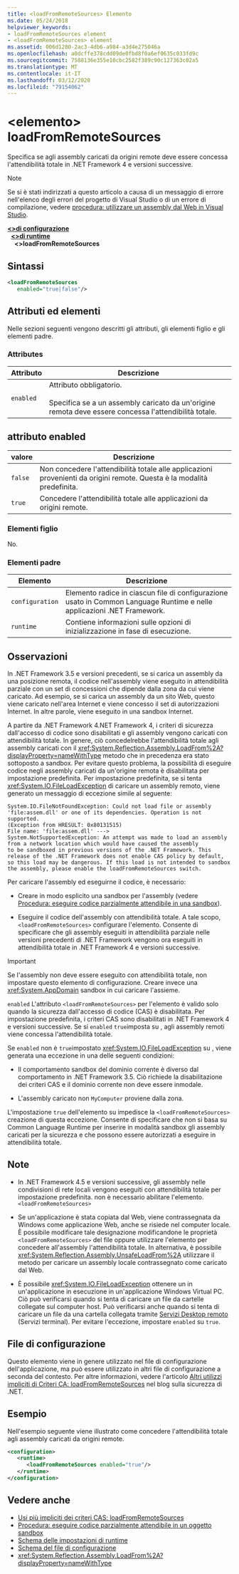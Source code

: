 ```yaml
---
title: <loadFromRemoteSources> Elemento
ms.date: 05/24/2018
helpviewer_keywords:
- loadFromRemoteSources element
- <loadFromRemoteSources> element
ms.assetid: 006d1280-2ac3-4db6-a984-a3d4e275046a
ms.openlocfilehash: a0dcffe378cdd09de0fbd8f0a6ef0635c033fd9c
ms.sourcegitcommit: 7588136e355e10cbc2582f389c90c127363c02a5
ms.translationtype: MT
ms.contentlocale: it-IT
ms.lasthandoff: 03/12/2020
ms.locfileid: "79154062"
---
```

# <a name="loadfromremotesources-element"></a>\<elemento> loadFromRemoteSources
Specifica se agli assembly caricati da origini remote deve essere concessa l'attendibilità totale in .NET Framework 4 e versioni successive.
  
> [!NOTE]
> Se si è stati indirizzati a questo articolo a causa di un messaggio di errore nell'elenco degli errori del progetto di Visual Studio o di un errore di compilazione, vedere [procedura: utilizzare un assembly dal Web in Visual Studio](https://docs.microsoft.com/previous-versions/visualstudio/visual-studio-2010/ee890038(v=vs.100)).  
  
[**\<>di configurazione**](../configuration-element.md)\
&nbsp;&nbsp;[**\<>di runtime**](runtime-element.md)\
&nbsp;&nbsp;&nbsp;&nbsp;**\<>loadFromRemoteSources**  
  
## <a name="syntax"></a>Sintassi  
  
```xml  
<loadFromRemoteSources
   enabled="true|false"/>  
```  
  
## <a name="attributes-and-elements"></a>Attributi ed elementi
 Nelle sezioni seguenti vengono descritti gli attributi, gli elementi figlio e gli elementi padre.  
  
### <a name="attributes"></a>Attributes  
  
|Attributo|Descrizione|  
|---------------|-----------------|  
|`enabled`|Attributo obbligatorio.<br /><br /> Specifica se a un assembly caricato da un'origine remota deve essere concessa l'attendibilità totale.|  
  
## <a name="enabled-attribute"></a>attributo enabled  
  
|valore|Descrizione|  
|-----------|-----------------|  
|`false`|Non concedere l'attendibilità totale alle applicazioni provenienti da origini remote. Questa è la modalità predefinita.|  
|`true`|Concedere l'attendibilità totale alle applicazioni da origini remote.|  
  
### <a name="child-elements"></a>Elementi figlio  
 No.  
  
### <a name="parent-elements"></a>Elementi padre  
  
|Elemento|Descrizione|  
|-------------|-----------------|  
|`configuration`|Elemento radice in ciascun file di configurazione usato in Common Language Runtime e nelle applicazioni .NET Framework.|  
|`runtime`|Contiene informazioni sulle opzioni di inizializzazione in fase di esecuzione.|  
  
## <a name="remarks"></a>Osservazioni

In .NET Framework 3.5 e versioni precedenti, se si carica un assembly da una posizione remota, il codice nell'assembly viene eseguito in attendibilità parziale con un set di concessioni che dipende dalla zona da cui viene caricato. Ad esempio, se si carica un assembly da un sito Web, questo viene caricato nell'area Internet e viene concesso il set di autorizzazioni Internet. In altre parole, viene eseguito in una sandbox Internet.

A partire da .NET Framework 4.NET Framework 4, i criteri di sicurezza dall'accesso di codice sono disabilitati e gli assembly vengono caricati con attendibilità totale. In genere, ciò concedelrebbe l'attendibilità totale agli assembly caricati con il <xref:System.Reflection.Assembly.LoadFrom%2A?displayProperty=nameWithType> metodo che in precedenza era stato sottoposto a sandbox. Per evitare questo problema, la possibilità di eseguire codice negli assembly caricati da un'origine remota è disabilitata per impostazione predefinita. Per impostazione predefinita, se si tenta <xref:System.IO.FileLoadException> di caricare un assembly remoto, viene generato un messaggio di eccezione simile al seguente:

```text
System.IO.FileNotFoundException: Could not load file or assembly 'file:assem.dll' or one of its dependencies. Operation is not supported.
(Exception from HRESULT: 0x80131515)
File name: 'file:assem.dll' --->
System.NotSupportedException: An attempt was made to load an assembly from a network location which would have caused the assembly
to be sandboxed in previous versions of the .NET Framework. This release of the .NET Framework does not enable CAS policy by default,
so this load may be dangerous. If this load is not intended to sandbox the assembly, please enable the loadFromRemoteSources switch.
```

Per caricare l'assembly ed eseguirne il codice, è necessario:

- Creare in modo esplicito una sandbox per l'assembly (vedere [Procedura: eseguire codice parzialmente attendibile in una sandbox](../../../misc/how-to-run-partially-trusted-code-in-a-sandbox.md)).

- Eseguire il codice dell'assembly con attendibilità totale. A tale scopo, `<loadFromRemoteSources>` configurare l'elemento. Consente di specificare che gli assembly eseguiti in attendibilità parziale nelle versioni precedenti di .NET Framework vengono ora eseguiti in attendibilità totale in .NET Framework 4 e versioni successive.

> [!IMPORTANT]
> Se l'assembly non deve essere eseguito con attendibilità totale, non impostare questo elemento di configurazione. Creare invece una <xref:System.AppDomain> sandbox in cui caricare l'assieme.

`enabled` L'attributo `<loadFromRemoteSources>` per l'elemento è valido solo quando la sicurezza dall'accesso di codice (CAS) è disabilitata. Per impostazione predefinita, i criteri CAS sono disabilitati in .NET Framework 4 e versioni successive. Se si `enabled` `true`imposta su , agli assembly remoti viene concessa l'attendibilità totale.

Se `enabled` non è `true`impostato <xref:System.IO.FileLoadException> su , viene generata una eccezione in una delle seguenti condizioni:

- Il comportamento sandbox del dominio corrente è diverso dal comportamento in .NET Framework 3.5. Ciò richiede la disabilitazione dei criteri CAS e il dominio corrente non deve essere inmodale.

- L'assembly caricato non `MyComputer` proviene dalla zona.

L'impostazione `true` dell'elemento su impedisce la `<loadFromRemoteSources>` creazione di questa eccezione. Consente di specificare che non si basa su Common Language Runtime per inserire in modalità sandbox gli assembly caricati per la sicurezza e che possono essere autorizzati a eseguire in attendibilità totale.

## <a name="notes"></a>Note

- In .NET Framework 4.5 e versioni successive, gli assembly nelle condivisioni di rete locali vengono eseguiti con attendibilità totale per impostazione predefinita. non è necessario abilitare l'elemento. `<loadFromRemoteSources>`

- Se un'applicazione è stata copiata dal Web, viene contrassegnata da Windows come applicazione Web, anche se risiede nel computer locale. È possibile modificare tale designazione modificandone le proprietà `<loadFromRemoteSources>` del file oppure utilizzare l'elemento per concedere all'assembly l'attendibilità totale. In alternativa, è possibile <xref:System.Reflection.Assembly.UnsafeLoadFrom%2A> utilizzare il metodo per caricare un assembly locale contrassegnato come caricato dal Web.

- È possibile <xref:System.IO.FileLoadException> ottenere un in un'applicazione in esecuzione in un'applicazione Windows Virtual PC. Ciò può verificarsi quando si tenta di caricare un file da cartelle collegate sul computer host. Può verificarsi anche quando si tenta di caricare un file da una cartella collegata tramite [Servizi Desktop remoto](/windows/win32/termserv/terminal-services-portal) (Servizi terminal). Per evitare l'eccezione, impostare `enabled` su `true`.

## <a name="configuration-file"></a>File di configurazione

Questo elemento viene in genere utilizzato nel file di configurazione dell'applicazione, ma può essere utilizzato in altri file di configurazione a seconda del contesto. Per altre informazioni, vedere l'articolo [Altri utilizzi impliciti di Criteri CA: loadFromRemoteSources](https://docs.microsoft.com/archive/blogs/shawnfa/more-implicit-uses-of-cas-policy-loadfromremotesources) nel blog sulla sicurezza di .NET.  

## <a name="example"></a>Esempio

Nell'esempio seguente viene illustrato come concedere l'attendibilità totale agli assembly caricati da origini remote.

```xml
<configuration>  
   <runtime>  
      <loadFromRemoteSources enabled="true"/>  
   </runtime>  
</configuration>  
```

## <a name="see-also"></a>Vedere anche

- [Usi più impliciti dei criteri CAS: loadFromRemoteSources](https://docs.microsoft.com/archive/blogs/shawnfa/more-implicit-uses-of-cas-policy-loadfromremotesources)
- [Procedura: eseguire codice parzialmente attendibile in un oggetto sandbox](../../../misc/how-to-run-partially-trusted-code-in-a-sandbox.md)
- [Schema delle impostazioni di runtime](index.md)
- [Schema del file di configurazione](../index.md)
- <xref:System.Reflection.Assembly.LoadFrom%2A?displayProperty=nameWithType>

